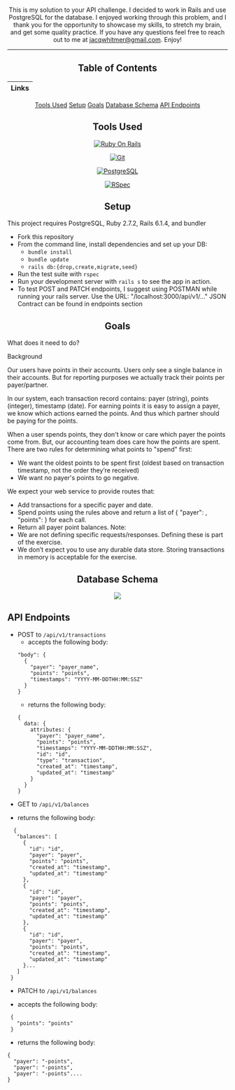 <div align="center">

<br>

  This is my solution to your API challenge. I decided to work in Rails and use PostgreSQL for the database. I enjoyed working through this problem, and I thank you for the opportunity to showcase my skills, to stretch my brain, and get some quality practice. If you have any questions feel free to reach out to me at jacqwhitmer@gmail.com. Enjoy!

---

## Table of Contents
|Links
|--- |
[Tools Used](#tools-used)
[Setup](#setup)
[Goals](#goals)
[Database Schema](#database-schema)
[API Endpoints](#api-endpoints)


## Tools Used

[<img alt="Ruby On Rails" src="https://img.shields.io/badge/RubyOnRails-flat--square?logo=ruby-on-rails&style=for-the-badge&color=black"/>](https://rubyonrails.org/)

[<img alt="Git" src="https://img.shields.io/badge/Git-flat--square?logo=git&style=for-the-badge&color=black"/>](https://git-scm.com/book/en/v2/Getting-Started-First-Time-Git-Setup)

[<img alt="PostgreSQL" src ="https://img.shields.io/badge/Postgres-flat--square?logo=postgres&style=for-the-badge&color=black"/>](https://www.postgresql.org/)

[<img alt="RSpec" src ="https://img.shields.io/badge/RSpec-flat--square?logo=rspec&style=for-the-badge&color=black"/>](https://github.com/rspec/rspec-rails)

</div>

<div align="center">

## Setup

</div>


  This project requires PostgreSQL, Ruby 2.7.2, Rails 6.1.4, and bundler

  * Fork this repository
  * From the command line, install dependencies and set up your DB:
      * `bundle install`
      * `bundle update`
      * `rails db:{drop,create,migrate,seed}`
  * Run the test suite with `rspec`
  * Run your development server with `rails s` to see the app in action.
  * To test POST and PATCH endpoints, I suggest using POSTMAN while running your rails server. Use the URL: "/localhost:3000/api/v1/..." JSON Contract can be found in endpoints section


<div align="center">

## Goals

</div>

What does it need to do?

Background

Our users have points in their accounts. Users only see a single balance in their accounts. But for reporting purposes we actually track their points per payer/partner.

In our system, each transaction record contains: payer (string), points (integer), timestamp (date). For earning points it is easy to assign a payer, we know which actions earned the points. And thus which partner should be paying for the points.

When a user spends points, they don't know or care which payer the points come from. But, our accounting team does care how the points are spent. There are two rules for determining what points to "spend" first:
- We want the oldest points to be spent first (oldest based on transaction timestamp, not the order they’re received)
- We want no payer's points to go negative.

We expect your web service to provide routes that:
- Add transactions for a specific payer and date.
- Spend points using the rules above and return a list of { "payer": <string>, "points": <integer> } for each call.
- Return all payer point balances.
Note:
- We are not defining specific requests/responses. Defining these is part of the exercise.
- We don’t expect you to use any durable data store. Storing transactions in memory is acceptable for the exercise.

<div align="center">

## Database Schema

<img src="https://user-images.githubusercontent.com/78382113/148159378-1c7e9d00-2dc4-411a-8bdd-6d657999ce97.png">

</div>


## API Endpoints

<div align="left">

* POST to `/api/v1/transactions`
  - accepts the following body:
  ```
  "body": {
    {
      "payer": "payer_name",
      "points": "points",
      "timestamps": "YYYY-MM-DDTHH:MM:SSZ"
    }
  }
  ```
  - returns the following body:
  ```
  {
    data: {
      attributes: {
        "payer": "payer_name",
        "points": "points",
        "timestamps": "YYYY-MM-DDTHH:MM:SSZ",
        "id": "id",
        "type": "transaction",
        "created_at": "timestamp",
        "updated_at": "timestamp"
      }
    }
  }
  ```
* GET to `/api/v1/balances`
 - returns the following body:
 ```
   {
    "balances": [
      {
        "id": "id",
        "payer": "payer",
        "points": "points",
        "created_at": "timestamp",
        "updated_at": "timestamp"
      },
      {
        "id": "id",
        "payer": "payer",
        "points": "points",
        "created_at": "timestamp",
        "updated_at": "timestamp"
      },
      {
        "id": "id",
        "payer": "payer",
        "points": "points",
        "created_at": "timestamp",
        "updated_at": "timestamp"
      }...
    ]
  }
 ```

 * PATCH to `/api/v1/balances`
 - accepts the following body:
 ```
  {
    "points": "points"
  }
 ```

 - returns the following body:
 ```
 {
   "payer": "-points",
   "payer": "-points",
   "payer": "-points"....
 }
 ```
 </div>
